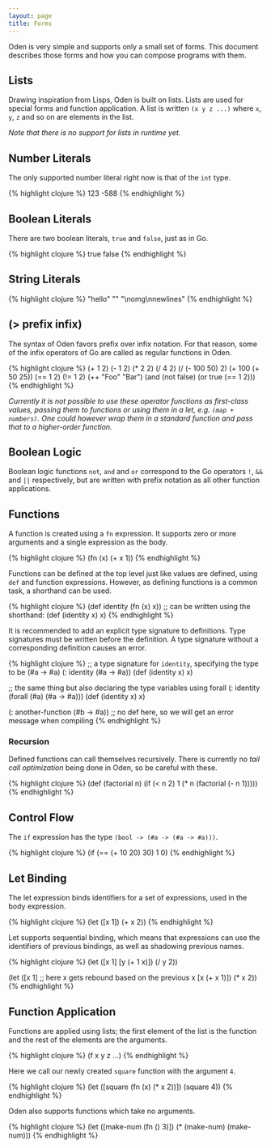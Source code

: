```yaml
---
layout: page
title: Forms
---
```


Oden is very simple and supports only a small set of forms. This document
describes those forms and how you can compose programs with them.

## Lists

Drawing inspiration from Lisps, Oden is built on lists. Lists are used for
special forms and function application. A list is written `(x y z ...)` where
`x`, `y`, `z` and so on are elements in the list.

*Note that there is no support for lists in runtime yet.*

## Number Literals

The only supported number literal right now is that of the `int` type.

{% highlight clojure %}
123
-588
{% endhighlight %}

## Boolean Literals

There are two boolean literals, `true` and `false`, just as in Go.

{% highlight clojure %}
true
false
{% endhighlight %}

## String Literals

{% highlight clojure %}
"hello"
""
"\nomg\nnewlines"
{% endhighlight %}

## (> prefix infix)

The syntax of Oden favors prefix over infix notation. For that reason, some of
the infix operators of Go are called as regular functions in Oden.

{% highlight clojure %}
(+ 1 2)
(- 1 2)
(* 2 2)
(/ 4 2)
(/ (- 100 50) 2)
(+ 100 (+ 50 25))
(== 1 2)
(!= 1 2)
(++ "Foo" "Bar")
(and (not false) (or true (== 1 2)))
{% endhighlight %}

*Currently it is not possible to use these operator functions as first-class
values, passing them to functions or using them in a let,
e.g. `(map + numbers)`. One could however wrap them in a standard function and
pass that to a higher-order function.*

## Boolean Logic

Boolean logic functions `not`, `and` and `or` correspond to the Go operators
`!`, `&&` and `||` respectively, but are written with prefix notation as all
other function applications.

## Functions

A function is created using a `fn` expression. It supports zero or
more arguments and a single expression as the body.

{% highlight clojure %}
(fn (x) (+ x 1))
{% endhighlight %}

Functions can be defined at the top level just like values are defined, using
`def` and function expressions. However, as defining functions is a common
task, a shorthand can be used.

{% highlight clojure %}
(def identity (fn (x) x))
;; can be written using the shorthand:
(def (identity x) x)
{% endhighlight %}

It is recommended to add an explicit type signature to definitions. Type
signatures must be written before the definition. A type signature without a
corresponding definition causes an error.

{% highlight clojure %}
;; a type signature for `identity`, specifying the type to be (#a -> #a)
(: identity (#a -> #a))
(def (identity x) x)

;; the same thing but also declaring the type variables using forall
(: identity (forall (#a) (#a -> #a)))
(def (identity x) x)

(: another-function (#b -> #a))
;; no def here, so we will get an error message when compiling
{% endhighlight %}

### Recursion

Defined functions can call themselves recursively. There is currently no
*tail call optimization* being done in Oden, so be careful with these.

{% highlight clojure %}
(def (factorial n)
  (if (< n 2)
      1
      (* n (factorial (- n 1)))))
{% endhighlight %}

## Control Flow

The `if` expression has the type `(bool -> (#a -> (#a -> #a)))`.

{% highlight clojure %}
(if (== (+ 10 20) 30) 1 0)
{% endhighlight %}

## Let Binding

The let expression binds identifiers for a set of expressions, used
in the body expression.

{% highlight clojure %}
(let ([x 1]) (+ x 2))
{% endhighlight %}

Let supports sequential binding, which means that expressions can
use the identifiers of previous bindings, as well as shadowing
previous names.

{% highlight clojure %}
(let ([x 1]
      [y (+ 1 x)])
  (/ y 2))

(let ([x 1]
	  ;; here x gets rebound based on the previous x
	  [x (+ x 1)])
  (* x 2))
{% endhighlight %}

## Function Application

Functions are applied using lists; the first element of the list is the
function and the rest of the elements are the arguments.

{% highlight clojure %}
(f x y z ...)
{% endhighlight %}

Here we call our newly created `square` function with the argument `4`.

{% highlight clojure %}
(let ([square (fn (x) (* x 2))])
  (square 4))
{% endhighlight %}

Oden also supports functions which take no arguments.

{% highlight clojure %}
(let ([make-num (fn () 3)])
  (* (make-num) (make-num)))
{% endhighlight %}
